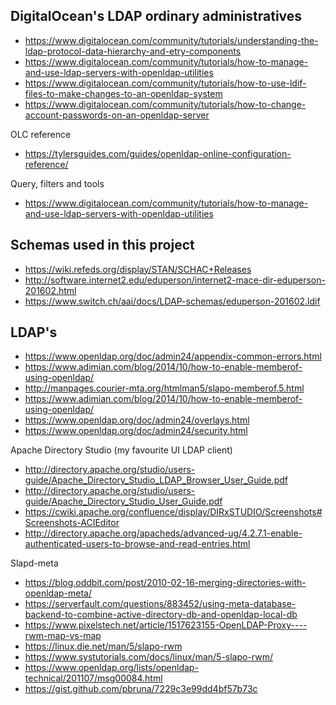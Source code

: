 DigitalOcean's LDAP ordinary administratives
--------------------------------------------
- https://www.digitalocean.com/community/tutorials/understanding-the-ldap-protocol-data-hierarchy-and-etry-components
- https://www.digitalocean.com/community/tutorials/how-to-manage-and-use-ldap-servers-with-openldap-utilities
- https://www.digitalocean.com/community/tutorials/how-to-use-ldif-files-to-make-changes-to-an-openldap-system
- https://www.digitalocean.com/community/tutorials/how-to-change-account-passwords-on-an-openldap-server

OLC reference
- https://tylersguides.com/guides/openldap-online-configuration-reference/

Query, filters and tools
- https://www.digitalocean.com/community/tutorials/how-to-manage-and-use-ldap-servers-with-openldap-utilities

Schemas used in this project
----------------------------
- https://wiki.refeds.org/display/STAN/SCHAC+Releases
- http://software.internet2.edu/eduperson/internet2-mace-dir-eduperson-201602.html
- https://www.switch.ch/aai/docs/LDAP-schemas/eduperson-201602.ldif

LDAP's 
------
- https://www.openldap.org/doc/admin24/appendix-common-errors.html
- https://www.adimian.com/blog/2014/10/how-to-enable-memberof-using-openldap/
- http://manpages.courier-mta.org/htmlman5/slapo-memberof.5.html
- https://www.adimian.com/blog/2014/10/how-to-enable-memberof-using-openldap/
- https://www.openldap.org/doc/admin24/overlays.html
- https://www.openldap.org/doc/admin24/security.html

Apache Directory Studio (my favourite UI LDAP client)
- http://directory.apache.org/studio/users-guide/Apache_Directory_Studio_LDAP_Browser_User_Guide.pdf
- http://directory.apache.org/studio/users-guide/Apache_Directory_Studio_User_Guide.pdf
- https://cwiki.apache.org/confluence/display/DIRxSTUDIO/Screenshots#Screenshots-ACIEditor
- http://directory.apache.org/apacheds/advanced-ug/4.2.7.1-enable-authenticated-users-to-browse-and-read-entries.html

Slapd-meta
- https://blog.oddbit.com/post/2010-02-16-merging-directories-with-openldap-meta/
- https://serverfault.com/questions/883452/using-meta-database-backend-to-combine-active-directory-db-and-openldap-local-db
- https://www.pixelstech.net/article/1517623155-OpenLDAP-Proxy----rwm-map-vs-map
- https://linux.die.net/man/5/slapo-rwm
- https://www.systutorials.com/docs/linux/man/5-slapo-rwm/
- https://www.openldap.org/lists/openldap-technical/201107/msg00084.html
- https://gist.github.com/pbruna/7229c3e99dd4bf57b73c
